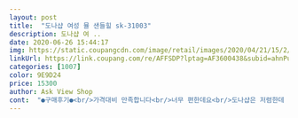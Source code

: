```yaml
---
layout: post 
title:  "도나샵 여성 뮬 샌들힐 sk-31003" 
description: 도나샵 여 ..
date: 2020-06-26 15:44:17 
img: https://static.coupangcdn.com/image/retail/images/2020/04/21/15/2/ad13a408-c2b2-48a7-9a7a-9fe274f35c01.jpg 
linkUrl: https://link.coupang.com/re/AFFSDP?lptag=AF3600438&subid=ahnPublicAsk&pageKey=1498465425&itemId=2573284859&vendorItemId=70565615062&traceid=V0-113-85f41bd8418b4cd4 
categories: [1007] 
color: 9E9D24 
price: 15300 
author: Ask View Shop 
cont:  "●구매후기●<br/>가격대비 만족합니다<br/>너무 편한데요<br/>도나샵은 저렴한데 디자인은 아주 세련되고 퀄도 좋아보여서 힐을 즐겨신는 분이 만든 샵같아요<br/>로켓배송에 할인까지 더해져 말도 안되는 가격으로 겟했어요<br/>막 신기에 좋습니다<br/>신발 사이즈 딱!맞고 사진이랑같어요 앞에 가보시있어서 편하고좋네요<br/>앞 가보시가있어 발도 편하고 바지에도 잘 어울려요<br/>앞으로 신발은 여기서 주로 살듯해요<br/>전 힐을 험하게 신는데 자주 신는 직업이라 싸면서 편한곳을 중시하거든요 그런데 도나샵은 디자인까지 받쳐주니까 너무 만족하며 뒤져보고있습니다.<br/><br/>한철신을 생각으로 샀는데 너무 만족이에요<br/>" 
---
```

